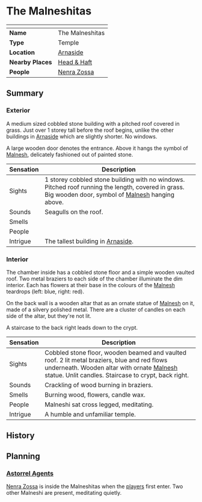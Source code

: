 # The Malneshitas

| []() | |
| --- | --- |
| **Name** | The Malneshitas |
| **Type** | Temple |
| **Location** | [Arnaside](../../villages/arnaside.md) |
| **Nearby Places** | [Head & Haft](../inns-taverns/head-and-haft.md) |
| **People** | [Nenra Zossa](../../../characters/nenra-zossa.md) |

## Summary

### Exterior

A medium sized cobbled stone building with a pitched roof covered in grass. Just over 1 storey tall before the roof begins, unlike the other buildings in [Arnaside](../../villages/arnaside.md) which are slightly shorter. No windows.

A large wooden door denotes the entrance. Above it hangs the symbol of [Malnesh](../../../gods/deities/malnesh.md), delicately fashioned out of painted stone.

| Sensation | Description |
| ---- | --- |
| Sights | 1 storey cobbled stone building with no windows. Pitched roof running the length, covered in grass. Big wooden door, symbol of [Malnesh](../../../gods/deities/malnesh.md) hanging above. |
| Sounds | Seagulls on the roof. |
| Smells | |
| People | |
| Intrigue | The tallest building in [Arnaside](../../villages/arnaside.md). |

### Interior

The chamber inside has a cobbled stone floor and a simple wooden vaulted roof. Two metal braziers to each side of the chamber illuminate the dim interior. Each has flowers at their base in the colours of the [Malnesh](../../../gods/deities/malnesh.md) teardrops (left: blue, right: red).

On the back wall is a wooden altar that as an ornate statue of [Malnesh](../../../gods/deities/malnesh.md) on it, made of a silvery polished metal. There are a cluster of candles on each side of the altar, but they're not lit.

A staircase to the back right leads down to the crypt.

| Sensation | Description |
| ---- | --- |
| Sights | Cobbled stone floor, wooden beamed and vaulted roof. 2 lit metal braziers, blue and red flows underneath. Wooden altar with ornate [Malnesh](../../../gods/deities/malnesh.md) statue. Unlit candles. Staircase to crypt, back right. |
| Sounds | Crackling of wood burning in braziers. |
| Smells | Burning wood, flowers, candle wax. |
| People | Malneshi sat cross legged, meditating. |
| Intrigue | A humble and unfamiliar temple. |

## History

## Planning

### [Astorrel Agents](../../../campaigns/astorrel-agents.md)

[Nenra Zossa](../../../characters/nenra-zossa.md) is inside the Malneshitas when the [players](../../../../players/logan.md) first enter. Two other Malneshi are present, meditating quietly.
